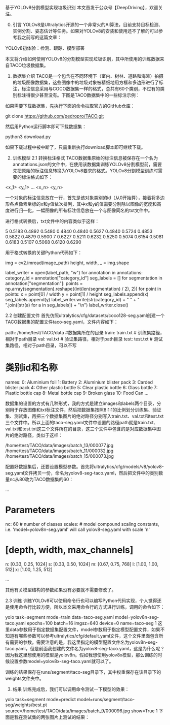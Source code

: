 基于YOLOv8分割模型实现垃圾识别
本文首发于公众号【DeepDriving】，欢迎关注。

0. 引言
   YOLOv8是Ultralytics开源的一个非常火的AI算法，目前支持目标检测、实例分割、姿态估计等任务。如果对YOLOv8的安装和使用还不了解的可以参考我之前写的这篇文章：

YOLOv8初体验：检测、跟踪、模型部署

本文将介绍如何使用YOLOv8的分割模型实现垃圾识别，其中所使用的训练数据来自TACO垃圾数据集。

1. 数据集介绍
   TACO是一个包含在不同环境下（室内、树林、道路和海滩）拍摄的垃圾图像数据集，这些图像中的垃圾对象被精细地用方框和多边形进行了标注，标注信息采用与COCO数据集一样的格式，总共有60个类别，不过有的类别标注得很少甚至没有。下图是TACO数据集中的一些标注示例：

如果需要下载数据集，先执行下面的命令拉取官方的GitHub仓库：

git clone https://github.com/pedropro/TACO.git

然后用Python运行脚本即可下载数据集：

python3 download.py

如果下载过程中被中断了，只需重新执行download脚本即可继续下载。

2. 训练模型
   2.1 转换标注格式
   TACO数据集原始的标注信息被保存在一个名为annotations.json的文件中，在使用该数据集训练YOLOv8分割模型前，需要先把原始的标注信息转换为YOLOv8要求的格式。YOLOv8分割模型训练时需要的标注格式如下：

<id> <x_1> <y_1> ... <x_n> <y_n>

一个对象的标注信息放在一行，首先是该对象类别的id（从0开始算），接着将多边形各点像素坐标的x和y值依次排列，其中x和y的值需要分别除以图像的宽度和高度进行归一化，一幅图像的所有标注信息放在一个与图像同名的txt文件中。

进行格式转换后，txt文件中的内容类似于这样：

5 0.5183 0.4892 0.5480 0.4840 0.4840 0.5627 0.4840 0.5724 0.4853 0.5822 0.4879 0.5900
7 0.6227 0.5211 0.6232 0.5250 0.5074 0.6154 0.5081 0.6183 0.5107 0.5068 0.6120 0.6290

用于格式转换的关键Python代码如下：

img = cv2.imread(image_path)
height, width, _ = img.shape

label_writer = open(label_path, "w")
for annotation in annotations:
    category_id = annotation["category_id"]
    seg_labels = []
    for segmentation in annotation["segmentation"]:
        points = np.array(segmentation).reshape((int(len(segmentation) / 2), 2))
        for point in points:
            x = point[0] / width
            y = point[1] / height
            seg_labels.append(x)
            seg_labels.append(y)
    label_writer.write(str(category_id) + " " + " ".join([str(a) for a in seg_labels]) + "\n")
label_writer.close()

2.2 创建配置文件
首先仿照ultralytics/cfg/datasets/coco128-seg.yaml创建一个TACO数据集的配置文件taco-seg.yaml，文件内容如下：

path: /home/test/TACO/data  #数据集所在的目录
train: train.txt  # 训练集路径，相对于path目录
val: val.txt  # 验证集路径，相对于path目录
test:  test.txt # 测试集路径，相对于path目录，可以不写

# 类别id和名称

names:
  0: Aluminium foil
  1: Battery
  2: Aluminium blister pack
  3: Carded blister pack
  4: Other plastic bottle
  5: Clear plastic bottle
  6: Glass bottle
  7: Plastic bottle cap
  8: Metal bottle cap
  9: Broken glass
  10: Food Can
  ...

数据集的设置的方式有几种形式，我的方式是建立images和labels两个目录，分别用于存放图像和txt标注文件，然后把数据集按照8:1:1的比例划分训练集、验证集、测试集，再把三个数据集图片的绝对路径分别写入train.txt、val.txt和test.txt三个文件中。所以上面的taco-seg.yaml文件中设置的路径path就是train.txt、val.txt和test.txt这三个文件所在的目录，这三个文件中包含的是对应数据集中图片的绝对路径，类似于这样：

/home/test/TACO/data/images/batch_13/000077.jpg
/home/test/TACO/data/images/batch_11/000032.jpg
/home/test/TACO/data/images/batch_15/000073.jpg

配置好数据集后，还要设置模型参数。首先将ultralytics/cfg/models/v8/yolov8-seg.yaml文件拷贝一份，命名为yolov8-seg-taco.yaml，然后把文件中的类别数量nc从80改为TACO数据集的60：

...

# Parameters

nc: 60  # number of classes
scales: # model compound scaling constants, i.e. 'model=yolov8n-seg.yaml' will call yolov8-seg.yaml with scale 'n'

# [depth, width, max_channels]

  n: [0.33, 0.25, 1024]
  s: [0.33, 0.50, 1024]
  m: [0.67, 0.75, 768]
  l: [1.00, 1.00, 512]
  x: [1.00, 1.25, 512]

...

其他有关模型结构的参数如果没有必要就不需要修改了。

2.3 训练
训练YOLOv8可以使用命令行也可以编写Python代码实现，个人觉得还是使用命令行比较方便，所以本文采用命令行的方式进行训练，调用的命令如下：

yolo task=segment mode=train data=taco-seg.yaml model=yolov8n-seg-taco.yaml epochs=100 batch=16 imgsz=640 device=0 name=taco-seg
1
这里data参数用于指定数据集配置文件，model参数用于指定模型配置文件，如果不知道有哪些参数可以参考ultralytics/cfg/default.yaml文件，这个文件里面包含所有需要的参数。需要注意的是，我这里指定的模型配置文件名为yolov8n-seg-taco.yaml，但是前面我创建的文件名为yolov8-seg-taco.yaml，这是为什么呢？因为我这里想使用的模型是yolov8n。假如我想使用yolov8x模型，那么训练的时候设置参数model=yolov8x-seg-taco.yaml就可以了。

训练的结果保存在runs/segment/taco-seg目录下，其中权重保存在该目录下的weights文件夹中。

3. 结果
   训练完成后，我们可以调用命令测试一下模型的效果：

yolo task=segment mode=predict model=runs/segment/taco-seg/weights/best.pt source=/home/test/TACO/data/images/batch_9/000096.jpg show=True
1
下面是我在测试集的两张图片上测试的结果：
